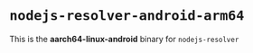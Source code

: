 # `nodejs-resolver-android-arm64`

This is the **aarch64-linux-android** binary for `nodejs-resolver`
